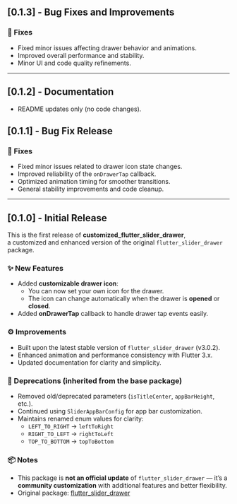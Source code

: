 ## [0.1.3] - Bug Fixes and Improvements

### 🐞 Fixes
- Fixed minor issues affecting drawer behavior and animations.
- Improved overall performance and stability.
- Minor UI and code quality refinements.

---


## [0.1.2] - Documentation
- README updates only (no code changes).

## [0.1.1] - Bug Fix Release

### 🐞 Fixes
- Fixed minor issues related to drawer icon state changes.
- Improved reliability of the `onDrawerTap` callback.
- Optimized animation timing for smoother transitions.
- General stability improvements and code cleanup.

---

## [0.1.0] - Initial Release

This is the first release of **customized_flutter_slider_drawer**,  
a customized and enhanced version of the original `flutter_slider_drawer` package.

### ✨ New Features
- Added **customizable drawer icon**:
   - You can now set your own icon for the drawer.
   - The icon can change automatically when the drawer is **opened** or **closed**.
- Added **onDrawerTap** callback to handle drawer tap events easily.

### ⚙️ Improvements
- Built upon the latest stable version of `flutter_slider_drawer` (v3.0.2).
- Enhanced animation and performance consistency with Flutter 3.x.
- Updated documentation for clarity and simplicity.

### 🧹 Deprecations (inherited from the base package)
- Removed old/deprecated parameters (`isTitleCenter`, `appBarHeight`, etc.).
- Continued using `SliderAppBarConfig` for app bar customization.
- Maintains renamed enum values for clarity:
   - `LEFT_TO_RIGHT` → `leftToRight`
   - `RIGHT_TO_LEFT` → `rightToLeft`
   - `TOP_TO_BOTTOM` → `topToBottom`

### 📦 Notes
- This package is **not an official update** of `flutter_slider_drawer` — it’s a **community customization** with additional features and better flexibility.
- Original package: [flutter_slider_drawer](https://pub.dev/packages/flutter_slider_drawer)
